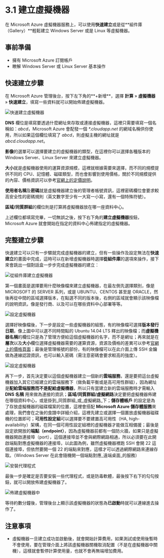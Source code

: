 # 3.1 建立虛擬機器

在 Microsoft Azure 虛擬機器服務上，可以使用**快速建立**或是從**組件庫（Gallery）**輕鬆建立 Windows Server 或是 Linux 等虛擬機器。

## 事前準備
* 擁有 Microsoft Azure 訂閱帳戶
* 瞭解 Windows Server 或 Linux Server 基本操作

## 快速建立步驟

在 Microsoft Azure 管理後台，按下左下角的**+新增**，選擇 **計算** » **虛擬機器** » **快速建立**，填寫一些資料就可以開始佈建虛擬機器。

![快速建立虛擬機器](https://skgitbook.blob.core.windows.net/azurerecipestw/3-1-1-quick-create-vm-winsrv.png)

**DNS** 欄位是填寫要透過什麼網址來存取或連接虛擬機器，這裡只需要填寫一個名稱如：_abcd_，Microsoft Azure 會配發一個 _\*.cloudapp.net_ 的網域名稱供你使用，所以如果這個欄位填寫了 _abcd_，則虛擬主機的網址就是 _abcd.cloudapp.net_。

**影像**的選單可以選擇要建立的虛擬機器的類型，在這裡你可以選擇各種版本的 Windows Server、Linux Server 來建立虛擬機器。

**大小**就是虛擬機器使用的運算資源規模，這裡就根據需要來選擇，而不同的規模提供不同的 CPU、記憶體、磁碟類型，而也會影響到使用價格，關於不同規模提供的內容、價格資訊可以參考[官網上的定價說明](http://azure.microsoft.com/zh-tw/pricing/details/virtual-machines/)。

**使用者名稱**及**密碼**就是虛擬機器建立後的管理者帳號資訊，這裡密碼欄位會要求較高安全性的密碼規則（英文數字至少有一大寫一小寫，還有一個特殊符號）。

**區域/同質群組**的欄位則是打算將虛擬機器放在哪一座資料中心。

上述欄位都填寫完畢，一切無誤之後，按下右下角的**建立虛擬機器**按鈕，Microsoft Azure 就會開始在指定的資料中心佈建指定的虛擬機器。

## 完整建立步驟

快速建立可以只有一步驟就完成虛擬機器的建立，但有一些操作及設定無法在**快速建立**的畫面中完成，這時可以在新增虛擬機器時選擇**從組件庫**的選項來操作，接下來會跳出一個對話盒一步步完成虛擬機器的建立：

![從組件庫建立虛擬機器](https://skgitbook.blob.core.windows.net/azurerecipestw/3-1-2-create-vm-from-gallery.png)

第一個畫面是選擇要用什麼映像檔來建立虛擬機器，在最左側先選擇類別，像是 MICROSOFT 的 SERVER 系列，或是 UBUNTU、CENTOS 甚至是 ORACLE，然後再從中間的區域選擇版本，在點選不同的版本後，右側的區域就會顯示該映像檔的說明資訊，像是發行商、以及可以在哪些資料中心部署等等。

![設定虛擬機器](https://skgitbook.blob.core.windows.net/azurerecipestw/3-1-3-config-name-scale-credentials.png)

選擇好映像檔後，下一步是設定一些虛擬機器的組態，有的映像檔可選擇**版本發行日期**，像上圖中可以選不同時間點的 Ubuntu 14.04 LTS 釋出的映像檔；而**虛擬機器名稱**的欄位只是為了管理方便給這個虛擬機器的名字，而不是網址；再來就是在**層次**以及**大小**欄位選擇虛擬機器需要的運算資源，資源及價格的差異可以參考[官網上的價格頁面](http://azure.microsoft.com/zh-tw/pricing/details/virtual-machines/)；最後是管理帳號的部份，有的映像檔可以在此介面上傳 SSH 金鑰做為連線認證資訊，也可以輸入密碼（需注意密碼會要求較高的強度）。

![設定虛擬機器](https://skgitbook.blob.core.windows.net/azurerecipestw/3-1-4-config-domain-location-storage.png)

再下一步，首先決定要以這個虛擬機器建立一個新的**雲端服務**，還是要把這台虛擬機器加入其它已經建立的雲端服務下（做負載平衡或是高可用性群組），因為網址是**配給雲端服務而不是配給虛擬機器**，所以只有當建立新的雲端服務時才需輸入 **DNS 名稱** 用來做為連接的資訊；**區域/同質群組/虛擬網路**決定要把虛擬機器佈建在哪個資料中心，或是掛到_同質群組_或_虛擬網路_下；**儲存體帳戶** 的設定是為了存放虛擬機器的磁碟檔案的位置，這裡會搭配 **Microsoft Azure 儲存體服務**來處理，我們會在之後的食譜中詳細介紹，這裡先建立或選擇一個置放虛擬機器磁碟機的位置即可；**可用性設定組**可以選擇要不要建置高可用性（HA, high-availability）架構，在同一個可用性設定組裡的虛擬機器才能做互相備援；最後是設定欲開放的**端點（endpoint）**，因為虛擬機器前都有一個防火牆，如果只是虛擬機器開啟連接埠（port），這個連接埠並不會與網際網路相通，所以必須要在此開啟端點對應虛擬機器的連接埠，以此圖為例，雖然虛擬機器裡跑 SSH 會開 22 這個連接埠，但依然要開一個 22 的端點來對應，這樣才可以透過網際網路來連線存取。（Windows Server 在此會隨機開一個端點對應_遠端桌面_的服務）

![安裝代理程式](https://skgitbook.blob.core.windows.net/azurerecipestw/3-1-5-install-agent.png)

最後一步是確定是否要安裝一些代理程式，或是防毒軟體，最後按下右下的勾勾按鈕，就可以開放佈建虛擬機器了。

![佈建虛擬機器中](https://skgitbook.blob.core.windows.net/azurerecipestw/3-1-6-deploying-vm.png)

等待約數分鐘後，管理後台上顯示該虛擬機器的狀態為**已啟動**時就可以連線進去操作了。


## 注意事項
* 虛擬機器一旦建立成功並啟動後，就會開始計算費用，如果測試或使用後暫時不會使用，要在管理介面上將該虛擬機器關機取消配置（不是在虛擬機器中關機），這樣就會暫停計算使用量，也就不會再無端增加費用。
